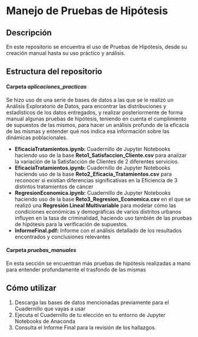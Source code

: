 <h1> Manejo de Pruebas de Hipótesis </h1>
<h2> Descripción </h2>
<p> En este repositorio se encuentra el uso de Pruebas de Hipótesis, desde su creación manual hasta su uso práctico y análisis.  </p>

<h2> Estructura del repositorio</h2>

<h4>Carpeta <i>aplicaciones_practicas</i></h4>
<p>
    Se hizo uso de una serie de bases de datos a las que se le realizó un Análisis Exploratorio de Datos, para encontrar las distribuciones y estadísticos de los datos entregados, y realizar posteriormente de forma manual algunas pruebas de hipótesis, teniendo en cuenta el cumplimiento de supuestos de las mismos, para hacer un análisis profundo de la eficacia de las mismas y entender qué nos indica esa información sobre las dinámicas poblacionales.
    <ul>
        <li><b>EficaciaTratamientos.ipynb: </b> Cuadernillo de Jupyter Notebooks haciendo uso de la base <b>Reto1_Satisfaccion_Cliente.csv</b> para analizar la variación de la Satisfacción de Clientes de 2 diferentes servicios.</li>
        <li><b>EficaciaTratamientos.ipynb: </b> Cuadernillo de Jupyter Notebooks haciendo uso de la base <b>Reto2_Eficacia_Tratamientos.csv</b> para reconocer si existían diferencias significativas en la Eficiencia de 3 distintos tratamientos de cáncer</li>
        <li><b>RegresionEconomica.ipynb:</b> Cuadernillo de Jupyter Notebooks haciendo uso de la base <b>Reto3_Regresion_Economica.csv</b> en el que se realizó una <b>Regresión Lineal Multivariable</b> para modelar cómo las condiciones económicas y demográficas de varios distritos urbanos influyen en la tasa de criminalidad, haciendo uso también de las pruebas de hipótesis para la verificación de supuestos.</li>
        <li><b>InformeFinal.pdf:</b> Informe con el análisis detallado de los resultados encontrados y conclusiones relevantes</li>
    </ul>
<h4>Carpeta <i>pruebas_manuales</i></h4>
<p>En esta sección se encuentran más pruebas de hipótesis realizadas a mano para entender profundamente el trasfondo de las mismas</p>

<h2> Cómo utilizar</h2>
    <ol>
        <li>Descarga las bases de datos mencionadas previamente para el Cuadernillo que vayas a usar</li>
        <li>Ejecuta el Cuadernillo de tu elección en tu entorno de Jupyter Notebooks de Anaconda</li>
        <li>Consulta el Informe Final para la revisión de los hallazgos.</li>
    </ol>
</p>

